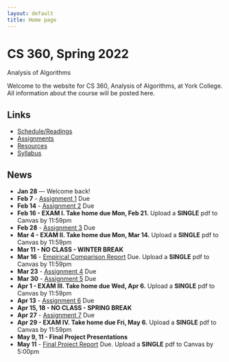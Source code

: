 ```yaml
---
layout: default
title: Home page
---
```


# CS 360, Spring 2022

<div id="subtitle">Analysis of Algorithms</div>

Welcome to the website for CS 360, Analysis of Algorithms, at York College.  All information about the course will be posted here.

## Links

* [Schedule/Readings](schedule.html)
* [Assignments](assign/index.html)
* [Resources](resources.html)
* [Syllabus](syllabus.html)

## News
* **Jan 28** &mdash; Welcome back!
* **Feb 7** - [Assignment 1](assign/assign01.html) Due
* **Feb 14** - [Assignment 2](assign/assign02.html) Due
* **Feb 16 - EXAM I. Take home due Mon, Feb 21.** Upload a **SINGLE** pdf to Canvas by 11:59pm
* **Feb 28** - [Assignment 3](assign/assign03.html) Due
* **Mar 4 - EXAM II. Take home due Mon, Mar 14.** Upload a **SINGLE** pdf to Canvas by 11:59pm
* **Mar 11 - NO CLASS - WINTER BREAK**
* **Mar 16** - [Empirical Comparison Report](assign/emp_comp.html) Due. Upload a **SINGLE** pdf to Canvas by 11:59pm
* **Mar 23** - [Assignment 4](assign/assign04.html) Due
* **Mar 30** - [Assignment 5](assign/assign05.html) Due
* **Apr 1 - EXAM III. Take home due Wed, Apr 6.** Upload a **SINGLE** pdf to Canvas by 11:59pm
* **Apr 13** - [Assignment 6](assign/assign06.html) Due
* **Apr 15, 18 - NO CLASS - SPRING BREAK**
* **Apr 27** - [Assignment 7](assign/assign07.html) Due
* **Apr 29 - EXAM IV. Take home due Fri, May 6.** Upload a **SINGLE** pdf to Canvas by 11:59pm
* **May 9, 11 - Final Project Presentations**
* **May 11** - [Final Project Report](assign/finalproj.html) Due. Upload a **SINGLE** pdf to Canvas by 5:00pm

<!--
* **Feb 1** &mdash; Welcome back!
* **Feb 10** - [Assignment 1](assign/assign01.html) Due
* **Feb 17** - [Assignment 2](assign/assign02.html) Due
* **Feb 19 - EXAM I. Take home due Wed, Feb 24.** Upload a **SINGLE** pdf to Canvas by 11:59pm
* **Mar 3** - [Assignment 3](assign/assign03.html) Due
* **Mar 10 - NO CLASS (Wellness Day)**
* **Mar 11** - [Empirical Comparison Report](assign/emp_comp.html) Due. Upload a **SINGLE** pdf to Canvas by 11:59pm
* **Mar 12 - EXAM II. Take home due Wed, Mar 17.** Upload a **SINGLE** pdf to Canvas by 11:59pm
* **Mar 26** - [Assignment 4](assign/assign04.html) Due
* **Apr 2 - NO CLASS (Good Friday)**
* **Apr 5** - [Assignment 5](assign/assign05.html) Due
* **Apr 7 - EXAM III. Take home due Mon, Apr 12.** Upload a **SINGLE** pdf to Canvas by 11:59pm
* **Apr 21** - [Assignment 6](assign/assign06.html) Due
* **Apr 28** - [Assignment 7](assign/assign07.html) Due
* **Apr 30 - EXAM IV. Take home due Wed, May 5.** Upload a **SINGLE** pdf to Canvas by 11:59pm
* **May 10, 12 - Final Project Presentations**
* **May 12** - [Final Project Report](assign/finalproj.html) Due. Upload a **SINGLE** pdf to Canvas by 5:00pm
-->